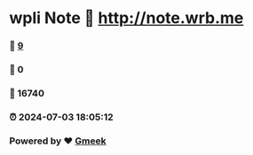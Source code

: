 # wpli Note :link: http://note.wrb.me 
### :page_facing_up: [9](http://note.wrb.me/tag.html) 
### :speech_balloon: 0 
### :hibiscus: 16740 
### :alarm_clock: 2024-07-03 18:05:12 
### Powered by :heart: [Gmeek](https://github.com/Meekdai/Gmeek)

